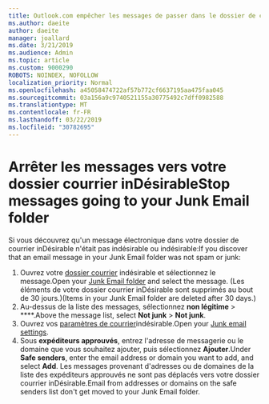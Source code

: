 ```yaml
---
title: Outlook.com empêcher les messages de passer dans le dossier de courrier indésirable
ms.author: daeite
author: daeite
manager: joallard
ms.date: 3/21/2019
ms.audience: Admin
ms.topic: article
ms.custom: 9000290
ROBOTS: NOINDEX, NOFOLLOW
localization_priority: Normal
ms.openlocfilehash: a45058474722af57b772cf6637195aa475faa045
ms.sourcegitcommit: 03a156a9c9740521155a30775492c7dff0982588
ms.translationtype: MT
ms.contentlocale: fr-FR
ms.lasthandoff: 03/22/2019
ms.locfileid: "30782695"
---
```

# <a name="stop-messages-going-to-your-junk-email-folder"></a><span data-ttu-id="fa37c-102">Arrêter les messages vers votre dossier courrier inDésirable</span><span class="sxs-lookup"><span data-stu-id="fa37c-102">Stop messages going to your Junk Email folder</span></span>

<span data-ttu-id="fa37c-103">Si vous découvrez qu'un message électronique dans votre dossier de courrier inDésirable n'était pas indésirable ou indésirable:</span><span class="sxs-lookup"><span data-stu-id="fa37c-103">If you discover that an email message in your Junk Email folder was not spam or junk:</span></span>

1. <span data-ttu-id="fa37c-104">Ouvrez votre [dossier courrier](https://outlook.live.com/mail/junkemail) indésirable et sélectionnez le message.</span><span class="sxs-lookup"><span data-stu-id="fa37c-104">Open your [Junk Email folder](https://outlook.live.com/mail/junkemail) and select the message.</span></span> <span data-ttu-id="fa37c-105">(Les éléments de votre dossier courrier inDésirable sont supprimés au bout de 30 jours.)</span><span class="sxs-lookup"><span data-stu-id="fa37c-105">(Items in your Junk Email folder are deleted after 30 days.)</span></span>
1. <span data-ttu-id="fa37c-106">Au-dessus de la liste des messages, sélectionnez **non légitime** > \*\*\*\*.</span><span class="sxs-lookup"><span data-stu-id="fa37c-106">Above the message list, select **Not junk** > **Not junk**.</span></span>
1. <span data-ttu-id="fa37c-107">Ouvrez vos [paramètres de courrier](https://go.microsoft.com/fwlink/?linkid=2035804)indésirable.</span><span class="sxs-lookup"><span data-stu-id="fa37c-107">Open your [Junk email settings](https://go.microsoft.com/fwlink/?linkid=2035804).</span></span>
1. <span data-ttu-id="fa37c-108">Sous **expéditeurs approuvés**, entrez l'adresse de messagerie ou le domaine que vous souhaitez ajouter, puis sélectionnez **Ajouter**.</span><span class="sxs-lookup"><span data-stu-id="fa37c-108">Under **Safe senders**, enter the email address or domain you want to add, and select **Add**.</span></span> <span data-ttu-id="fa37c-109">Les messages provenant d'adresses ou de domaines de la liste des expéditeurs approuvés ne sont pas déplacés vers votre dossier courrier inDésirable.</span><span class="sxs-lookup"><span data-stu-id="fa37c-109">Email from addresses or domains on the safe senders list don't get moved to your Junk Email folder.</span></span>